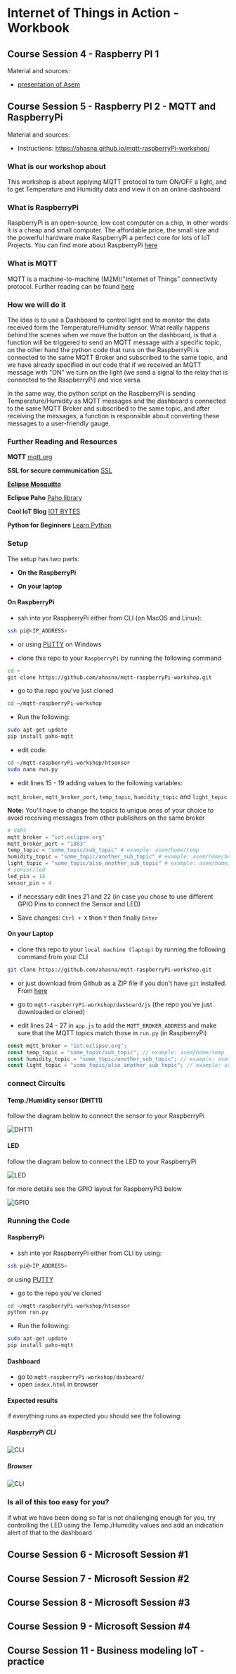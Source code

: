 # Internet of Things in Action - Workbook

## Course Session 4 - Raspberry PI 1

Material and sources:

- [presentation of Asem](data/Cisco_IoT_MQTT.pdf)

## Course Session 5 - Raspberry PI 2 - MQTT and RaspberryPi

Material and sources:

- Instructions: https://ahasna.github.io/mqtt-raspberryPi-workshop/

### What is our workshop about

This workshop is about applying MQTT protocol to turn ON/OFF a light, and to get Temperature and Humidity data and view it on an online dashboard

### What is RaspberryPi

RaspberryPi is an open-source, low cost computer on a chip, in other words it is a cheap and small computer.
The affordable price, the small size and the powerful hardware make RaspberryPi a perfect core for lots of IoT Projects.
You can find more about RaspberryPi [here](https://www.raspberrypi.org/)

### What is MQTT

MQTT is a machine-to-machine (M2M)/"Internet of Things" connectivity protocol.
Further reading can be found [here](http://mqtt.org/)

### How we will do it

The idea is to use a Dashboard to control light and to monitor the data received form the Temperature/Humidity sensor.
What really happens behind the scenes when we move the button on the dashboard, is that a function will be triggered to send an MQTT message with a specific topic, on the other hand the python code that runs on the RaspberryPi is connected  to the same MQTT Broker and subscribed to the same topic, and we have already specified in out code that if we received an MQTT message with "ON" we turn on the light (we send a signal to the relay that is connected to the RaspberryPi) and vice versa.

In the same way, the python script on the RaspberryPi is sending Temperature/Humidity as MQTT messages and the dashboard s connected  to the same MQTT Broker and subscribed to the same topic, and after receiving the messages, a function is responsible about converting these messages to a user-friendly gauge.

### Further Reading and Resources

**MQTT** [mqtt.org](http://mqtt.org/)

**SSL for secure communication** [SSL](http://info.ssl.com/article.aspx?id=10241)

[**Eclipse Mosquitto**](https://mosquitto.org/)

**Eclipse Paho** [Paho library](https://www.eclipse.org/paho/)

**Cool IoT Blog** [IOT BYTES](https://iotbytes.wordpress.com/)

**Python for Beginners** [Learn Python](https://www.learnpython.org/)

### Setup

The setup has two parts:

* **On the RaspberryPi**

* **On your laptop**

#### On RaspberryPi

* ssh into yor RaspberryPi either from CLI (on MacOS and Linux):

```bash
ssh pi@<IP_ADDRESS>
```

* or using [PUTTY](https://www.putty.org/) on Windows

* clone this repo to your `RaspberryPi` by running the following command

```bash
cd ~
git clone https://github.com/ahasna/mqtt-raspberryPi-workshop.git
```

* go to the repo you've just cloned

```bash
cd ~/mqtt-raspberryPi-workshop
```

* Run the following:

```bash
sudo apt-get update
pip install paho-mqtt
```

* edit code:

```bash
cd ~/mqtt-raspberryPi-workshop/htsensor
sudo nano run.py
```

* edit lines 15 - 19 adding values to the following variables:

`mqtt_broker`, `mqtt_broker_port`, `temp_topic`, `humidity_topic` and `light_topic`

**Note:** You'll have to change the topics to unique ones of your choice to avoid receiving messages from other publishers on the same broker

```python
# VARS
mqtt_broker = "iot.eclipse.org"
mqtt_broker_port = "1883"
temp_topic = "some_topic/sub_topic" # example: asem/home/temp
humidity_topic = "some_topic/another_sub_topic" # example: asem/home/humidity
light_topic = "some_topic/also_another_sub_topic" # example: asem/home/light
# sensor/led
led_pin = 14
sensor_pin = 4
```

* if necessary edit lines 21 and 22 (in case you chose to use different GPIO Pins to connect the Sensor and LED)

* Save changes: `Ctrl + X` then `Y` then finally `Enter`

#### On your Laptop

* clone this repo to your `local machine (laptop)` by running the following command from your CLI

```bash
git clone https://github.com/ahasna/mqtt-raspberryPi-workshop.git
```

* or just download from Github as a ZIP file if you don't have `git` installed. From [here](https://github.com/ahasna/mqtt-raspberryPi-workshop)

* go to `mqtt-raspberryPi-workshop/dasboard/js` (the repo you've just downloaded or cloned)

* edit lines 24 - 27 in `app.js` to add the `MQTT_BROKER_ADDRESS` and make sure that the MQTT topics match those in `run.py` (in RaspberryPi)

```javascript
const mqtt_broker = "iot.eclipse.org";
const temp_topic = "some_topic/sub_topic"; // example: asem/home/temp
const humidity_topic = "some_topic/another_sub_topic"; // example: asem/home/humidity
const light_topic = "some_topic/also_another_sub_topic"; // example: asem/home/light
```

### connect Circuits

#### Temp./Humidity sensor (DHT11)

follow the diagram below to connect the sensor to your RaspberryPi

![DHT11](img/sensor-connect.png)

#### LED

follow the diagram below to connect the LED to your RaspberryPi

![LED](img/LED-raspi.png)

for more details see the GPIO layout for RaspberryPi3 below

![GPIO](img/GPIO.png)

### Running the Code

#### RaspberryPi

* ssh into yor RaspberryPi either from CLI by using:

```bash
ssh pi@<IP_ADDRESS>
```

or using [PUTTY](https://www.putty.org/)

* go to the repo you've cloned

```bash
cd ~/mqtt-raspberryPi-workshop/htsensor
python run.py
```

* Run the following:

```bash
sudo apt-get update
pip install paho-mqtt
```

#### Dashboard

* go to `mqtt-raspberryPi-workshop/dasboard/`
* open `index.html` in browser

#### Expected results

if everything runs as expected you should see the following:

##### RaspberryPi CLI

![CLI](img/raspi-cli.gif)

##### Browser

![CLI](img/dasboard.gif)

### Is all of this too easy for you?

if what we have been doing so far is not challenging enough for you, try controlling the LED using the Temp./Humidity values and add an indication alert of that to the dashboard

## Course Session 6 - Microsoft Session #1

## Course Session 7 - Microsoft Session #2

## Course Session 8 - Microsoft Session #3

## Course Session 9 - Microsoft Session #4

## Course Session 11 - Business modeling IoT - practice
